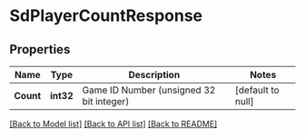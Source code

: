# SdPlayerCountResponse

## Properties
Name | Type | Description | Notes
------------ | ------------- | ------------- | -------------
**Count** | **int32** | Game ID Number (unsigned 32 bit integer) | [default to null]

[[Back to Model list]](../README.md#documentation-for-models) [[Back to API list]](../README.md#documentation-for-api-endpoints) [[Back to README]](../README.md)

